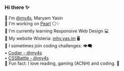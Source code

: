 ### Hi there ✨ </br>

<!--
**my4s/my4s** is a ✨ _special_ ✨ repository because its `README.md` (this file) appears on your GitHub profile.
-->
🍜 I’m <a href="https://github.com/my4s">@my4s</a>, Maryam Yasin </br>
🔭 I'm working on <a href="https://github.com/my4s/Pearl/">Pearl</a> ⚪✨ </br>
🌱 I'm currently learning Responsive Web Design 💻</br>
🍵 My website Wisteria: <a href="https://mhy.yas.im/">mhy.yas.im</a> 🖥 </br>
💬 I sometimes join coding challenges: 👁‍🗨 </br>
    &bull; <a href="https://codier.io/@my4s">Codier - @my4s</a> </br>
    &bull; <a href="https://cssbattle.dev/player/my4s"> CSSBattle - @my4s</a> </br>
🍳 Fun fact: I love reading, gaming (ACNH) and coding. 🧸 </br>
